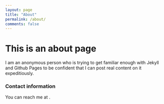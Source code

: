 ```yaml
---
layout: page
title: "About"
permalink: /about/
comments: false
---
```




# This is an about page

I am an anonymous person who is trying to get familiar enough with Jekyll and Github Pages to be confident that I can post real content on it expeditiously.


### Contact information

You can reach me at .
